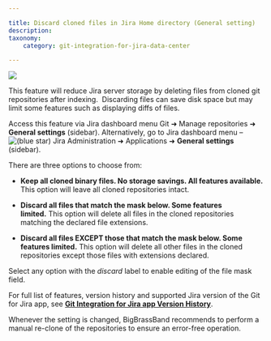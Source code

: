 ```yaml
---

title: Discard cloned files in Jira Home directory (General setting)
description:
taxonomy:
    category: git-integration-for-jira-data-center

---
```

![](https://bigbrassband.atlassian.net/wiki/download/attachments/1930396547/gitserver-discard-cloned-files-gencfg.png?version=1&modificationDate=1630642798827&cacheVersion=1&api=v2)

This feature will reduce Jira server storage by deleting files from cloned git repositories after indexing.  Discarding files can save disk space but may limit some features such as displaying diffs of files.

Access this feature via Jira dashboard menu Git ➜ Manage repositories ➜ **General settings** (sidebar). Alternatively, go to Jira dashboard menu – ![(blue star)](https://bigbrassband.atlassian.net/wiki/s/-1639011364/6452/8b4898d3c114827e64ec143b4fa79bb76a6cfa5b/_/images/icons/emoticons/star_blue.png) Jira Administration ➜ Applications ➜ **General settings** (sidebar).

There are three options to choose from:

*   **Keep all cloned binary files. No storage savings. All features available.** This option will leave all cloned repositories intact.

*   **Discard all files that match the mask below. Some features limited.** This option will delete all files in the cloned repositories matching the declared file extensions.

*   **Discard all files EXCEPT those that match the mask below. Some features limited.** This option will delete all other files in the cloned repositories except those files with extensions declared.


Select any option with the _discard_ label to enable editing of the file mask field.

For full list of features, version history and supported Jira version of the Git for Jira app, see [**Git Integration for Jira app Version History**](https://marketplace.atlassian.com/plugins/com.xiplink.jira.git.jira_git_plugin/versions).

Whenever the setting is changed, BigBrassBand recommends to perform a manual re-clone of the repositories to ensure an error-free operation.
